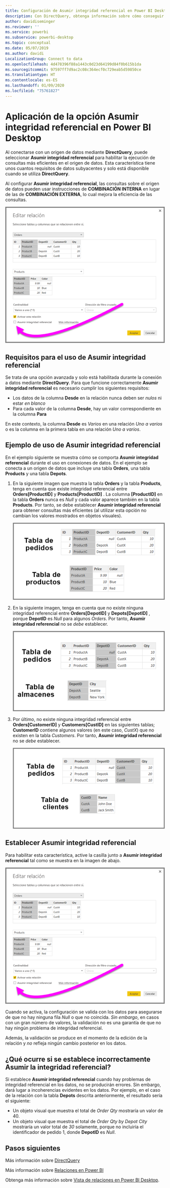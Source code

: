 ```yaml
---
title: Configuración de Asumir integridad referencial en Power BI Desktop
description: Con DirectQuery, obtenga información sobre cómo conseguir que Power BI Desktop asuma la integridad referencial
author: davidiseminger
ms.reviewer: ''
ms.service: powerbi
ms.subservice: powerbi-desktop
ms.topic: conceptual
ms.date: 05/07/2019
ms.author: davidi
LocalizationGroup: Connect to data
ms.openlocfilehash: 4d478396f88a1443c0d23d64199d84f0b615b1da
ms.sourcegitcommit: 97597ff7d9ac2c08c364ecf0c729eab5d59850ce
ms.translationtype: HT
ms.contentlocale: es-ES
ms.lasthandoff: 01/09/2020
ms.locfileid: "75761827"
---
```

# <a name="apply-the-assume-referential-integrity-setting-in-power-bi-desktop"></a>Aplicación de la opción Asumir integridad referencial en Power BI Desktop
Al conectarse con un origen de datos mediante **DirectQuery**, puede seleccionar **Asumir integridad referencial** para habilitar la ejecución de consultas más eficientes en el origen de datos. Esta característica tiene unos cuantos requisitos de datos subyacentes y solo está disponible cuando se utiliza **DirectQuery**.

Al configurar **Asumir integridad referencial**, las consultas sobre el origen de datos pueden usar instrucciones de **COMBINACIÓN INTERNA** en lugar de las de **COMBINACIÓN EXTERNA**, lo cual mejora la eficiencia de las consultas.

![](media/desktop-assume-referential-integrity/assume-referential-integrity_1.png)

## <a name="requirements-for-using-assume-referential-integrity"></a>Requisitos para el uso de Asumir integridad referencial
Se trata de una opción avanzada y solo está habilitada durante la conexión a datos mediante **DirectQuery**. Para que funcione correctamente **Asumir integridad referencial** es necesario cumplir los siguientes requisitos:

* Los datos de la columna **Desde** en la relación nunca deben ser *nulos* ni estar *en blanco*
* Para cada valor de la columna **Desde**, hay un valor correspondiente en la columna **Para**

En este contexto, la columna **Desde** es *Varios* en una relación *Uno a varios* o es la columna en la primera tabla en una relación *Uno a varios*.

## <a name="example-of-using-assume-referential-integrity"></a>Ejemplo de uso de Asumir integridad referencial
En el ejemplo siguiente se muestra cómo se comporta **Asumir integridad referencial** durante el uso en conexiones de datos. En el ejemplo se conecta a un origen de datos que incluye una tabla **Orders**, una tabla **Products** y una tabla **Depots**.

1. En la siguiente imagen que muestra la tabla **Orders** y la tabla **Products**, tenga en cuenta que existe integridad referencial entre **Orders[ProductID]** y **Products[ProductID]** . La columna **[ProductID]** en la tabla **Orders** nunca es *Null* y cada valor aparece también en la tabla **Products**. Por tanto, se debe establecer **Asumir integridad referencial** para obtener consultas más eficientes (al utilizar esta opción no cambian los valores mostrados en objetos visuales).
   
   ![](media/desktop-assume-referential-integrity/assume-referential-integrity_2.png)
2. En la siguiente imagen, tenga en cuenta que no existe ninguna integridad referencial entre **Orders[DepotID]** y **Depots[DepotID]** , porque **DepotID** es *Null* para algunos *Orders*. Por tanto, **Asumir integridad referencial** no se *debe* establecer.
   
   ![](media/desktop-assume-referential-integrity/assume-referential-integrity_3.png)
3. Por último, no existe ninguna integridad referencial entre **Orders[CustomerID]** y **Customers[CustID]** en las siguientes tablas; **CustomerID** contiene algunos valores (en este caso, *CustX*) que no existen en la tabla *Customers*. Por tanto, **Asumir integridad referencial** no se *debe* establecer.
   
   ![](media/desktop-assume-referential-integrity/assume-referential-integrity_4.png)

## <a name="setting-assume-referential-integrity"></a>Establecer Asumir integridad referencial
Para habilitar esta característica, active la casilla junto a **Asumir integridad referencial** tal como se muestra en la imagen de abajo.

![](media/desktop-assume-referential-integrity/assume-referential-integrity_1.png)

Cuando se activa, la configuración se valida con los datos para asegurarse de que no hay ninguna fila *Null* o que no coincida. *Sin embargo*, en casos con un gran número de valores, la validación no es una garantía de que no hay ningún problema de integridad referencial.

Además, la validación se produce en el momento de la edición de la relación y *no* refleja ningún cambio posterior en los datos.

## <a name="what-happens-if-you-incorrectly-set-assume-referential-integrity"></a>¿Qué ocurre si se establece incorrectamente Asumir la integridad referencial?
Si establece **Asumir integridad referencial** cuando hay problemas de integridad referencial en los datos, no se producirán errores. Sin embargo, dará lugar a incoherencias evidentes en los datos. Por ejemplo, en el caso de la relación con la tabla **Depots** descrita anteriormente, el resultado sería el siguiente:

* Un objeto visual que muestra el total de *Order Qty* mostraría un valor de 40.
* Un objeto visual que muestra el total de *Order Qty by Depot City* mostraría un valor total de *30* solamente, porque no incluiría el identificador de pedido 1, donde **DepotID** es *Null*.

## <a name="next-steps"></a>Pasos siguientes
Más información sobre [DirectQuery](desktop-use-directquery.md)

Más información sobre [Relaciones en Power BI](desktop-create-and-manage-relationships.md)

Obtenga más información sobre [Vista de relaciones en Power BI Desktop](desktop-relationship-view.md).

